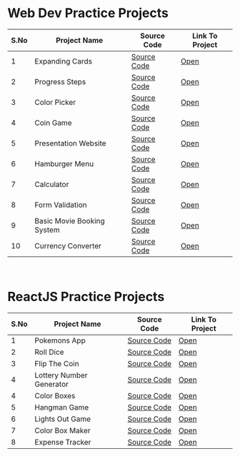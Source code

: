 # Web Dev Practice Projects


S.No | Project Name | Source Code |Link To Project
--- | --- | --- | ---
1 | Expanding Cards | [Source Code](https://github.com/Nikhil2408/Web-Dev-Practice-Projects/tree/main/Expanding%20Cards) | [Open](https://brave-einstein-edde9c.netlify.app)
2 | Progress Steps  | [Source Code](https://github.com/Nikhil2408/Web-Dev-Practice-Projects/tree/main/Progress%20Steps) | [Open](https://reverent-roentgen-8ec006.netlify.app/)
3 | Color Picker    | [Source Code](https://github.com/Nikhil2408/Web-Dev-Practice-Projects/tree/main/Color%20Picker) | [Open](https://serene-yonath-c601ae.netlify.app)
4 | Coin Game       | [Source Code](https://github.com/Nikhil2408/Web-Dev-Practice-Projects/tree/main/Coin%20Game) | [Open](https://festive-hugle-063ab0.netlify.app)
5 | Presentation Website | [Source Code](https://github.com/Nikhil2408/Web-Dev-Practice-Projects/tree/main/Presentation%20Website) | [Open](https://my-presentation1.netlify.app/)
6 | Hamburger Menu | [Source Code](https://github.com/Nikhil2408/Web-Dev-Practice-Projects/tree/main/Hamburger%20Menu) | [Open](https://hamburger-menu-animation.netlify.app)
7 | Calculator | [Source Code](https://github.com/Nikhil2408/Web-Dev-Practice-Projects/tree/main/Calculator) | [Open](https://chipper-profiterole-86fc52.netlify.app)
8 | Form Validation | [Source Code](https://github.com/Nikhil2408/Web-Dev-Practice-Projects/tree/main/Form%20Validation) | [Open](https://calm-centaur-38ce00.netlify.app)
9 | Basic Movie Booking System | [Source Code](https://github.com/Nikhil2408/Web-Dev-Practice-Projects/tree/main/Basic%20Movie%20Booking%20System) | [Open](https://basic-movie-book-system.netlify.app/)
10 | Currency Converter | [Source Code](https://github.com/Nikhil2408/Web-Dev-Practice-Projects/tree/main/CurrencyConverter) | [Open](https://currency-converter-webapp.netlify.app/)

<br>

# ReactJS Practice Projects

S.No | Project Name | Source Code |  Link To Project
--- | --- | --- | ---
1 | Pokemons App | [Source Code](https://github.com/Nikhil2408/pokemons-app) | [Open](https://master--stellular-crisp-e91b5b.netlify.app/)
2 | Roll Dice | [Source Code](https://github.com/Nikhil2408/roll-dice) | [Open](https://serene-otter-61674d.netlify.app/)
3 | Flip The Coin | [Source Code](https://github.com/Nikhil2408/flip-coin) | [Open](https://master--relaxed-nougat-1596d9.netlify.app/)
4 | Lottery Number Generator | [Source Code](https://github.com/Nikhil2408/lottery-number-generator) | [Open](https://master--adorable-belekoy-02df21.netlify.app/)
4 | Color Boxes | [Source Code](https://github.com/Nikhil2408/color-boxes) | [Open](https://genuine-cheesecake-5ddf41.netlify.app/)
5 | Hangman Game | [Source Code](https://github.com/Nikhil2408/hangman-game) | [Open](https://cheerful-rugelach-93f43e.netlify.app/)
6 | Lights Out Game | [Source Code](https://github.com/Nikhil2408/lights-out-game) | [Open](https://lights-out-game1.netlify.app/)
7 | Color Box Maker | [Source Code](https://github.com/Nikhil2408/color-box-maker) | [Open](https://color-box-maker1.netlify.app/)
8 | Expense Tracker | [Source Code](https://github.com/Nikhil2408/expense-tracker) | [Open](https://expense-tracker3.netlify.app/)




